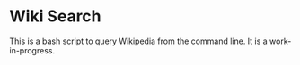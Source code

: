 # Wiki Search

This is a bash script to query Wikipedia from the command line. It is a work-in-progress.